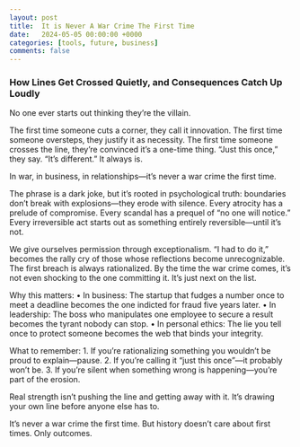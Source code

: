 ```yaml
---
layout: post
title:  It is Never A War Crime The First Time
date:   2024-05-05 00:00:00 +0000
categories: [tools, future, business]
comments: false
---
```


### How Lines Get Crossed Quietly, and Consequences Catch Up Loudly

No one ever starts out thinking they’re the villain.

The first time someone cuts a corner, they call it innovation. The first time someone oversteps, they justify it as necessity. The first time someone crosses the line, they’re convinced it’s a one-time thing. “Just this once,” they say. “It’s different.” It always is.

In war, in business, in relationships—it’s never a war crime the first time.

The phrase is a dark joke, but it’s rooted in psychological truth: boundaries don’t break with explosions—they erode with silence. Every atrocity has a prelude of compromise. Every scandal has a prequel of “no one will notice.” Every irreversible act starts out as something entirely reversible—until it’s not.

We give ourselves permission through exceptionalism. “I had to do it,” becomes the rally cry of those whose reflections become unrecognizable. The first breach is always rationalized. By the time the war crime comes, it’s not even shocking to the one committing it. It’s just next on the list.

Why this matters:
	•	In business: The startup that fudges a number once to meet a deadline becomes the one indicted for fraud five years later.
	•	In leadership: The boss who manipulates one employee to secure a result becomes the tyrant nobody can stop.
	•	In personal ethics: The lie you tell once to protect someone becomes the web that binds your integrity.

What to remember:
	1.	If you’re rationalizing something you wouldn’t be proud to explain—pause.
	2.	If you’re calling it “just this once”—it probably won’t be.
	3.	If you’re silent when something wrong is happening—you’re part of the erosion.

Real strength isn’t pushing the line and getting away with it. It’s drawing your own line before anyone else has to.

It’s never a war crime the first time. But history doesn’t care about first times. Only outcomes.